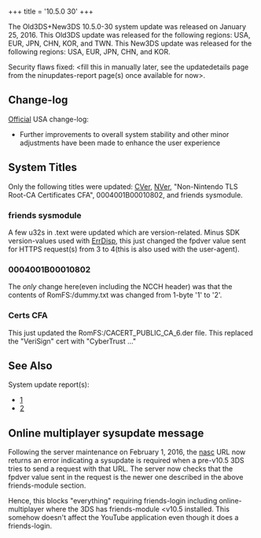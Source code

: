 +++
title = '10.5.0 30'
+++

The Old3DS+New3DS 10.5.0-30 system update was released on January 25,
2016. This Old3DS update was released for the following regions: USA,
EUR, JPN, CHN, KOR, and TWN. This New3DS update was released for the
following regions: USA, EUR, JPN, CHN, and KOR.

Security flaws fixed: \<fill this in manually later, see the
updatedetails page from the ninupdates-report page(s) once available for
now\>.

## Change-log

[Official](http://en-americas-support.nintendo.com/app/answers/detail/a_id/667/p/430/c/267)
USA change-log:

- Further improvements to overall system stability and other minor
  adjustments have been made to enhance the user experience

## System Titles

Only the following titles were updated: [CVer](CVer "wikilink"),
[NVer](NVer "wikilink"), "Non-Nintendo TLS Root-CA Certificates CFA",
0004001B00010802, and friends sysmodule.

### friends sysmodule

A few u32s in .text were updated which are version-related. Minus SDK
version-values used with [ErrDisp](ErrDisp "wikilink"), this just
changed the fpdver value sent for HTTPS request(s) from 3 to 4(this is
also used with the user-agent).

### 0004001B00010802

The *only* change here(even including the NCCH header) was that the
contents of RomFS:/dummy.txt was changed from 1-byte '1' to '2'.

### Certs CFA

This just updated the RomFS:/CACERT_PUBLIC_CA_6.der file. This replaced
the "VeriSign" cert with "CyberTrust ..."

## See Also

System update report(s):

- [1](http://yls8.mtheall.com/ninupdates/reports.php?date=01-25-16_07-00-49&sys=ctr)
- [2](http://yls8.mtheall.com/ninupdates/reports.php?date=01-25-16_07-00-58&sys=ktr)

## Online multiplayer sysupdate message

Following the server maintenance on February 1, 2016, the
[nasc](https://nasc.nintendowifi.net/ac) URL now returns an error
indicating a sysupdate is required when a pre-v10.5 3DS tries to send a
request with that URL. The server now checks that the fpdver value sent
in the request is the newer one described in the above friends-module
section.

Hence, this blocks "everything" requiring friends-login including
online-multiplayer where the 3DS has friends-module \<v10.5 installed.
This somehow doesn't affect the YouTube application even though it does
a friends-login.
